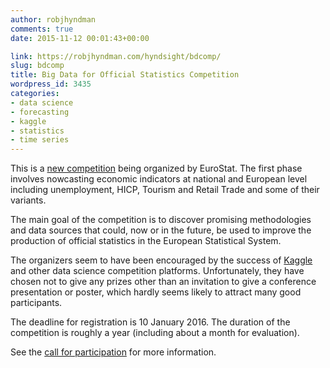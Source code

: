 ```yaml
---
author: robjhyndman
comments: true
date: 2015-11-12 00:01:43+00:00

link: https://robjhyndman.com/hyndsight/bdcomp/
slug: bdcomp
title: Big Data for Official Statistics Competition
wordpress_id: 3435
categories:
- data science
- forecasting
- kaggle
- statistics
- time series
---
```


This is a [new competition](http://www.cros-portal.eu/content/bdcomp) being organized by EuroStat. The first phase involves nowcasting economic indicators at national and European level including unemployment, HICP, Tourism and Retail Trade and some of their variants.

The main goal of the competition is to discover promising methodologies and data sources that could, now or in the future, be used to improve the production of official statistics in the European Statistical System.

The organizers seem to have been encouraged by the success of [Kaggle](http://kaggle.com) and other data science competition platforms. Unfortunately, they have chosen not to give any prizes other than an invitation to give a conference presentation or poster, which hardly seems likely to attract many good participants.

The deadline for registration is 10 January 2016. The duration of the competition is roughly a year (including about a month for evaluation).

See the [call for participation](http://www.cros-portal.eu/content/call-participation) for more information.
